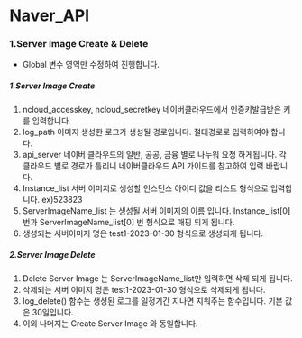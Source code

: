 # Naver_API
 ### 1.Server Image Create & Delete
* Global 변수 영역만 수정하여 진행합니다.
 ##### 1.Server Image Create 
1. ncloud_accesskey, ncloud_secretkey  네이버클라우드에서 인증키발급받은 키를 입력합니다. 
2. log_path 이미지 생성한 로그가 생성될 경로입니다. 
     절대경로로 입력하여야 합니다. 
3. api_server 네이버 클라우드의 일반, 공공, 금융 별로 나누워 요청 하게됩니다.  각 클라우드 별로 경로가 틀리니 네이버클라우드 API 가이드를 참고하여 입력 바랍니다. 
4. Instance_list 서버 이미지로 생성할 인스턴스 아이디 값을 리스트 형식으로 입력합니다. ex)523823
5. ServerImageName_list 는 생성될 서버 이미지의 이름 입니다. Instance_list[0] 번과 ServerImageName_list[0] 번 형식으로 매핑 되게 됩니다. 
6. 생성되는 서버이미지 명은 test1-2023-01-30 형식으로 생성되게 됩니다. 

 ##### 2.Server Image Delete 
1. Delete Server Image 는 ServerImageName_list만 입력하면 삭제 되게 됩니다.
2. 삭제되는 서버 이미지 명은 test1-2023-01-30 형식으로 삭제되게 됩니다. 
3. log_delete() 함수는 생성된 로그를 일정기간 지나면 지워주는 함수입니다. 기본 값은 30일입니다. 
3. 이외 나머지는 Create Server Image 와 동일합니다. 
